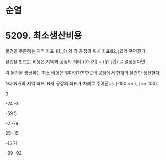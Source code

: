 # 순열

# 5209. 최소생산비용

물건을 주문하는 지역 좌표 (i1, j1) 와 각 공장의 위치 좌표(i2, j2)가 주어진다.

물건을 만드는 비용은 지역과 공장의 거리 (|i1-i2|) + (|j1-j2|) 로 결정된다면

각 물건을 생산하는 최소 비용은 얼마인가? 한곳의 공장에서 한개의 물건만 생산한다.

N과 N개의 지역 좌표, N개 공장의 좌표가 차례로 주어진다.	(-100 <= i, j <= 100)

3

-24		-3

-59		5

-2		-79

25		-15

-15		71

-99		-92
